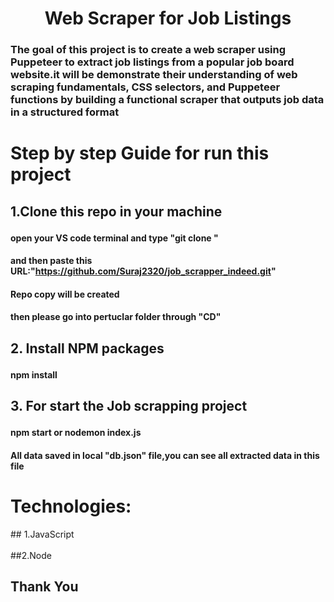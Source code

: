 
<h1 align="center" id="title">Web Scraper for Job Listings</h1>



### <p id="description">The goal of this project is to create a web scraper using Puppeteer to extract job listings from a popular job board website.it will be demonstrate their understanding of web scraping fundamentals, CSS selectors, and Puppeteer functions by building a functional scraper that outputs job data in a structured format<br>

<h1>Step by step Guide for run this project</h1>



## <p>1.Clone  this repo in your machine</p>

 ####  open your VS code terminal and type "git clone " 

 ####  and then paste this URL:"https://github.com/Suraj2320/job_scrapper_indeed.git"
  
####   Repo copy will be created
  
####   then please go into pertuclar folder through "CD"

 ## <p>2. Install NPM packages</p>


 ####  npm install 


## <p>3. For start the Job scrapping project </p>

 ####  npm start or nodemon index.js


####  All data saved in local "db.json" file,you can see all extracted data in this file 






<Tech Stack/>

<h1>Technologies: </h1>
## 1.JavaScript <br>
<br>
##2.Node


<br/>

## Thank You




